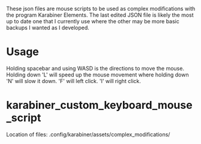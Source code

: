 These json files are mouse scripts to be used as complex modifications with the program Karabiner Elements. The last edited JSON file is likely the most up to date one that I currently use where the other may be more basic backups I wanted as I developed.


# Usage
Holding spacebar and using WASD is the directions to move the mouse. 
Holding down 'L' will speed up the mouse movement where holding down 'N' will slow it down. 
'F' will left click. 
'I' will right click.

# karabiner_custom_keyboard_mouse_script

Location of files: .config/karabiner/assets/complex_modifications/  
